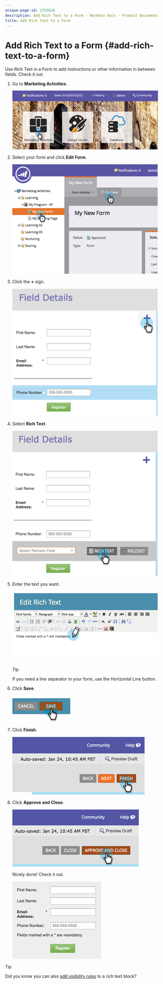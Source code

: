 ```yaml
---
unique-page-id: 2359618
description: Add Rich Text to a Form - Marketo Docs - Product Documentation
title: Add Rich Text to a Form
---
```


# Add Rich Text to a Form {#add-rich-text-to-a-form}

Use Rich Text in a Form to add instructions or other information in between fields. Check it out.

1. Go to **Marketing Activities**.

   ![](assets/login-marketing-activities-2.png)

1. Select your form and click **Edit Form**.

   ![](assets/image2014-9-15-16-3a46-3a7.png)

1. Click the **+** sign.

   ![](assets/image2014-9-15-16-3a46-3a43.png)

1. Select **Rich Text**.

   ![](assets/image2014-9-15-16-3a47-3a9.png)

1. Enter the text you want.

   ![](assets/image2014-9-15-16-3a47-3a20.png)

   >[!TIP]
   >
   >If you need a line separator in your form, use the Horizontal Line button.

1. Click **Save**.

   ![](assets/image2014-9-15-16-3a48-3a18.png)

1. Click **Finish**.

   ![](assets/image2014-9-15-16-3a48-3a36.png)

1. Click **Approve and Close**.

   ![](assets/image2014-9-15-16-3a48-3a51.png)

   Nicely done! Check it out.

   ![](assets/image2014-9-15-16-3a48-3a58.png)

>[!TIP]
>
>Did you know you can also [add visibility rules](/help/marketo/product-docs/demand-generation/forms/form-fields/dynamically-toggle-visibility-of-a-form-field.md) to a rich text block?
